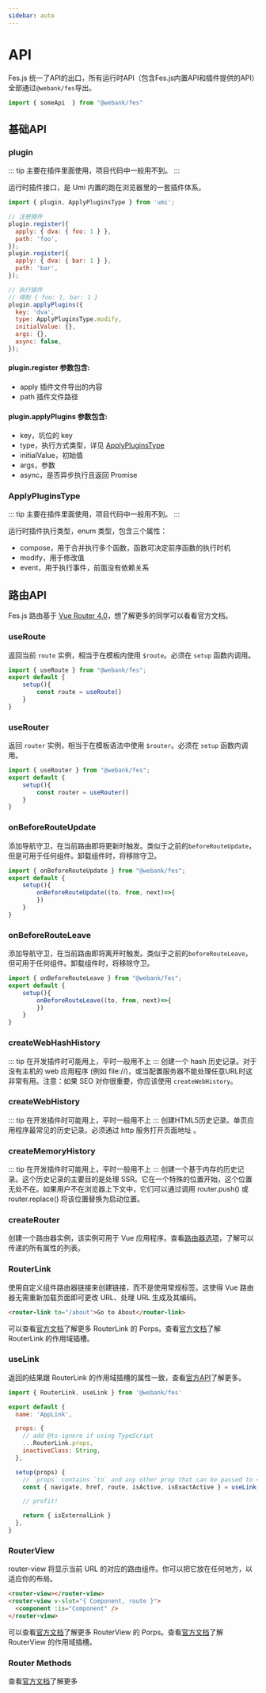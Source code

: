 ```yaml
---
sidebar: auto
---
```


# API
Fes.js 统一了API的出口，所有运行时API（包含Fes.js内置API和插件提供的API）全部通过`@webank/fes`导出。
```js
import { someApi  } from "@webank/fes"
```

## 基础API

### plugin
::: tip
主要在插件里面使用，项目代码中一般用不到。
:::

运行时插件接口，是 Umi 内置的跑在浏览器里的一套插件体系。
```js
import { plugin, ApplyPluginsType } from 'umi';

// 注册插件
plugin.register({
  apply: { dva: { foo: 1 } },
  path: 'foo',
});
plugin.register({
  apply: { dva: { bar: 1 } },
  path: 'bar',
});

// 执行插件
// 得到 { foo: 1, bar: 1 }
plugin.applyPlugins({
  key: 'dva',
  type: ApplyPluginsType.modify,
  initialValue: {},
  args: {},
  async: false,
});

```

#### **plugin.register** 参数包含:     
- apply   插件文件导出的内容
- path    插件文件路径




#### **plugin.applyPlugins** 参数包含:     
- key，坑位的 key
- type，执行方式类型，详见 [ApplyPluginsType](#applypluginstype)
- initialValue，初始值
- args，参数
- async，是否异步执行且返回 Promise

### ApplyPluginsType
::: tip
主要在插件里面使用，项目代码中一般用不到。
:::

运行时插件执行类型，enum 类型，包含三个属性：
- compose，用于合并执行多个函数，函数可决定前序函数的执行时机
- modify，用于修改值
- event，用于执行事件，前面没有依赖关系


## 路由API

Fes.js 路由基于 [Vue Router 4.0](https://next.router.vuejs.org/introduction.html)，想了解更多的同学可以看看官方文档。

### useRoute
返回当前 `route` 实例，相当于在模板内使用 `$route`。必须在 `setup` 函数内调用。
```js
import { useRoute } from "@webank/fes";
export default {
    setup(){
        const route = useRoute()
    }
}
```

### useRouter
返回 `router` 实例，相当于在模板语法中使用 `$router`。必须在 `setup` 函数内调用。
```js
import { useRouter } from "@webank/fes";
export default {
    setup(){
        const router = useRouter()
    }
}
```

### onBeforeRouteUpdate
添加导航守卫，在当前路由即将更新时触发。类似于之前的`beforeRouteUpdate`，但是可用于任何组件。卸载组件时，将移除守卫。
```js
import { onBeforeRouteUpdate } from "@webank/fes";
export default {
    setup(){
        onBeforeRouteUpdate((to, from, next)=>{
        })
    }
}
```
### onBeforeRouteLeave
添加导航守卫，在当前路由即将离开时触发。类似于之前的`beforeRouteLeave`，但可用于任何组件。卸载组件时，将移除守卫。
```js
import { onBeforeRouteLeave } from "@webank/fes";
export default {
    setup(){
        onBeforeRouteLeave((to, from, next)=>{
        })
    }
}
```

### createWebHashHistory
::: tip
在开发插件时可能用上，平时一般用不上
:::
创建一个 hash 历史记录。对于没有主机的 web 应用程序 (例如 file://)，或当配置服务器不能处理任意URL时这非常有用。注意：如果 SEO 对你很重要，你应该使用 `createWebHistory`。

### createWebHistory
::: tip
在开发插件时可能用上，平时一般用不上
:::
创建HTML5历史记录。单页应用程序最常见的历史记录。必须通过 http 服务打开页面地址 。

### createMemoryHistory
::: tip
在开发插件时可能用上，平时一般用不上
:::
创建一个基于内存的历史记录。这个历史记录的主要目的是处理 SSR。它在一个特殊的位置开始，这个位置无处不在。如果用户不在浏览器上下文中，它们可以通过调用 router.push() 或 router.replace() 将该位置替换为启动位置。

### createRouter
创建一个路由器实例，该实例可用于 Vue 应用程序。查看[路由器选项](https://next.router.vuejs.org/api/#routeroptions)，了解可以传递的所有属性的列表。

### RouterLink
使用自定义组件路由器链接来创建链接，而不是使用常规标签。这使得 Vue 路由器无需重新加载页面即可更改 URL、处理 URL 生成及其编码。
```html
<router-link to="/about">Go to About</router-link>
```
可以查看[官方文档](https://next.router.vuejs.org/api/#router-link-props)了解更多 RouterLink 的 Porps。查看[官方文档](https://next.router.vuejs.org/api/#router-link-s-v-slot)了解 RouterLink 的作用域插槽。

### useLink
返回的结果跟 RouterLink 的作用域插槽的属性一致，查看[官方API](https://next.router.vuejs.org/api/#router-link-s-v-slot)了解更多。
```js
import { RouterLink, useLink } from '@webank/fes'

export default {
  name: 'AppLink',

  props: {
    // add @ts-ignore if using TypeScript
    ...RouterLink.props,
    inactiveClass: String,
  },

  setup(props) {
    // `props` contains `to` and any other prop that can be passed to <router-link>
    const { navigate, href, route, isActive, isExactActive } = useLink(props)

    // profit!

    return { isExternalLink }
  },
}
```

### RouterView
router-view 将显示当前 URL 的对应的路由组件。你可以把它放在任何地方，以适应你的布局。
```html
<router-view></router-view>
<router-view v-slot="{ Component, route }">
  <component :is="Component" />
</router-view>
```
可以查看[官方文档](https://next.router.vuejs.org/api/#router-view-props)了解更多 RouterView 的 Porps。查看[官方文档](https://next.router.vuejs.org/api/#router-view-s-v-slot)了解 RouterView 的作用域插槽。

### Router Methods
查看[官方文档](https://next.router.vuejs.org/api/#router-methods)了解更多